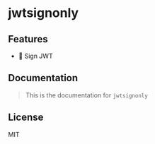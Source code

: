 # jwtsignonly


## Features

- 🚀 Sign JWT

## Documentation

> This is the documentation for `jwtsignonly`
## License

MIT
